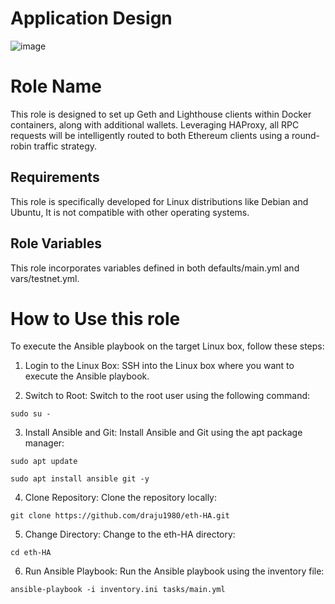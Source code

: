 Application Design
=========
![image](https://github.com/draju1980/ethnodes/assets/28708694/6a23bfc3-aee7-4061-a950-5140eca038a2)


Role Name
=========

This role is designed to set up Geth and Lighthouse clients within Docker containers, along with additional wallets. Leveraging HAProxy, all RPC requests will be intelligently routed to both Ethereum clients using a round-robin traffic strategy.

Requirements
------------

This role is specifically developed for Linux distributions like Debian and Ubuntu, It is not compatible with other operating systems.

Role Variables
--------------

This role incorporates variables defined in both defaults/main.yml and vars/testnet.yml.

How to Use this role
==============
To execute the Ansible playbook on the target Linux box, follow these steps:

1.	Login to the Linux Box:
SSH into the Linux box where you want to execute the Ansible playbook.

2.	Switch to Root:
Switch to the root user using the following command:
```
sudo su -
```

3.	Install Ansible and Git:
Install Ansible and Git using the apt package manager:
```
sudo apt update
```
```
sudo apt install ansible git -y
```

4.	Clone Repository:
Clone the repository locally:
```
git clone https://github.com/draju1980/eth-HA.git
```

5.	Change Directory:
Change to the eth-HA directory:
```
cd eth-HA
```

6.	Run Ansible Playbook:
Run the Ansible playbook using the inventory file:

```
ansible-playbook -i inventory.ini tasks/main.yml
```
